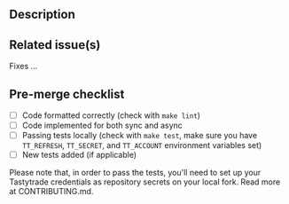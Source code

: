 ## Description

## Related issue(s)
Fixes ...

## Pre-merge checklist
- [ ] Code formatted correctly (check with `make lint`)
- [ ] Code implemented for both sync and async
- [ ] Passing tests locally (check with `make test`, make sure you have `TT_REFRESH`, `TT_SECRET`, and `TT_ACCOUNT` environment variables set)
- [ ] New tests added (if applicable)

Please note that, in order to pass the tests, you'll need to set up your Tastytrade credentials as repository secrets on your local fork. Read more at CONTRIBUTING.md.
